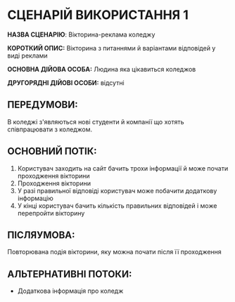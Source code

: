 # СЦЕНАРІЙ ВИКОРИСТАННЯ 1

**НАЗВА СЦЕНАРІЮ**: Вікторина-реклама коледжу

**КОРОТКИЙ ОПИС:** Вікторина з питаннями й варіантами відповідей у виді реклами

**ОСНОВНА ДІЙОВА ОСОБА:** Людина яка цікавиться коледжов

**ДРУГОРЯДНІ ДІЙОВІ ОСОБИ:** відсутні

## ПЕРЕДУМОВИ:

В коледжі з'являються нові студенти й компанії що хотять співпрацювати з коледжом.

## ОСНОВНИЙ ПОТІК:
1.	Користувач заходить на сайт бачить трохи інформації й може почати проходження вікторини
2.	Проходження вікторини
3.	У разі правильної відповіді користувач може побачити додаткову інформацію
4.	У кінці користувач бачить кількість правильних відповідей і може перепройти вікторину

## ПІСЛЯУМОВА:

Повторювана подія вікторини, яку можна почати після її проходження

## АЛЬТЕРНАТИВНІ ПОТОКИ:

* Додаткова інформація про коледж
